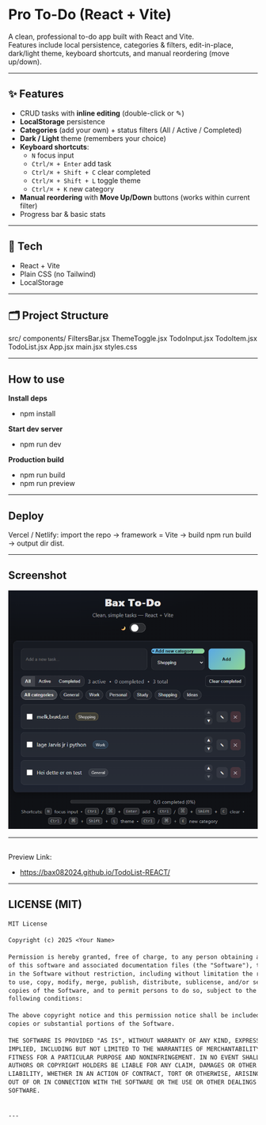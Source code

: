 # Pro To-Do (React + Vite)

A clean, professional to-do app built with React and Vite.  
Features include local persistence, categories & filters, edit-in-place, dark/light theme, keyboard shortcuts, and manual reordering (move up/down).

---

## ✨ Features
- CRUD tasks with **inline editing** (double-click or ✎)
- **LocalStorage** persistence
- **Categories** (add your own) + status filters (All / Active / Completed)
- **Dark / Light** theme (remembers your choice)
- **Keyboard shortcuts**:
  - `N` focus input
  - `Ctrl/⌘ + Enter` add task
  - `Ctrl/⌘ + Shift + C` clear completed
  - `Ctrl/⌘ + Shift + L` toggle theme
  - `Ctrl/⌘ + K` new category
- **Manual reordering** with **Move Up/Down** buttons (works within current filter)
- Progress bar & basic stats

---

## 🧰 Tech
- React + Vite
- Plain CSS (no Tailwind)
- LocalStorage

---

## 🗂️ Project Structure
src/
components/
FiltersBar.jsx
ThemeToggle.jsx
TodoInput.jsx
TodoItem.jsx
TodoList.jsx
App.jsx
main.jsx
styles.css

---

## How to use

**Install deps**
- npm install

**Start dev server**
- npm run dev

**Production build**
- npm run build
- npm run preview

--- 

## Deploy

Vercel / Netlify: import the repo → framework = Vite → build npm run build → output dir dist.

---

## Screenshot

![preview](src/assets/screen1.png)

---

##
Preview Link:
- https://bax082024.github.io/TodoList-REACT/

---

## LICENSE (MIT)

```txt
MIT License

Copyright (c) 2025 <Your Name>

Permission is hereby granted, free of charge, to any person obtaining a copy
of this software and associated documentation files (the "Software"), to deal
in the Software without restriction, including without limitation the rights
to use, copy, modify, merge, publish, distribute, sublicense, and/or sell
copies of the Software, and to permit persons to do so, subject to the
following conditions:

The above copyright notice and this permission notice shall be included in all
copies or substantial portions of the Software.

THE SOFTWARE IS PROVIDED "AS IS", WITHOUT WARRANTY OF ANY KIND, EXPRESS OR
IMPLIED, INCLUDING BUT NOT LIMITED TO THE WARRANTIES OF MERCHANTABILITY,
FITNESS FOR A PARTICULAR PURPOSE AND NONINFRINGEMENT. IN NO EVENT SHALL THE
AUTHORS OR COPYRIGHT HOLDERS BE LIABLE FOR ANY CLAIM, DAMAGES OR OTHER
LIABILITY, WHETHER IN AN ACTION OF CONTRACT, TORT OR OTHERWISE, ARISING FROM,
OUT OF OR IN CONNECTION WITH THE SOFTWARE OR THE USE OR OTHER DEALINGS IN THE
SOFTWARE.


---


